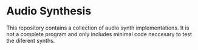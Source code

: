 
# Audio Synthesis
This repository contains a collection of audio synth implementations.
It is not a complete program and only includes minimal code neccesary
to test the diferent synths.
